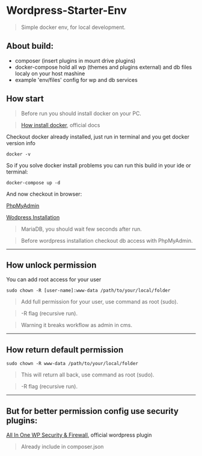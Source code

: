 # Wordpress-Starter-Env

> Simple docker env, for local development.

## About build:

- composer (insert plugins in mount drive plugins)
- docker-compose hold all wp (themes and plugins external) and db files localy on your host mashine
- example 'env/files' config for wp and db services

## How start

> Before run you should install docker on your PC.

> [How install docker](https://docs.docker.com/get-docker/), official docs

Checkout docker already installed, just run in terminal and you get docker version info

```
docker -v
```

So if you solve docker install problems you can run this build in your ide or terminal:

```
docker-compose up -d
```

And now checkout in browser:

[PhpMyAdmin](http://localhost:8081)

[Wodpress Installation](http://localhost:8080)

> MariaDB, you should wait few seconds after run.

> Before wordpress installation checkout db access with PhpMyAdmin.

---

## How unlock permission

You can add root access for your user

```
sudo chown -R [user-name]:www-data /path/to/your/local/folder
```

> Add full permission for your user, use command as root (sudo).

> -R flag (recursive run).

> Warning it breaks workflow as admin in cms.

---

## How return default permission

```
sudo chown -R www-data /path/to/your/local/folder
```

> This will return all back, use command as root (sudo).

> -R flag (recursive run).

---

## But for better permission config use security plugins:

[All In One WP Security & Firewall](https://wordpress.org/plugins/all-in-one-wp-security-and-firewall/), official wordpress plugin

> Already include in composer.json
